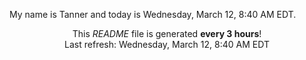 My name is Tanner and today is Wednesday, March 12, 8:40 AM EDT.

<p align="center">This <i>README</i> file is generated <b>every 3 hours</b>!</br>Last refresh: Wednesday, March 12, 8:40 AM EDT<br /></p>

